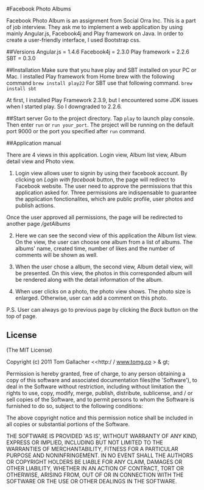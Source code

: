 #Facebook Photo Albums

Facebook Photo Album is an assignment from Social Orra Inc. This is a part of job interview. They ask me to implement a web application by using mainly Angular.js, Facebook4j and Play framework on Java. In order to create a user-friendly interface, I used Bootstrap css. 

##Versions
Angular.js = 1.4.6
Facebook4j = 2.3.0
Play framework = 2.2.6
SBT = 0.3.0


##Installation
Make sure that you have play and SBT installed on your PC or Mac.
I installed Play framework from Home brew with the following command
`brew install play22`
For SBT use that following command.
`brew install sbt`


At first, I installed Play Framework 2.3.9, but I encountered some JDK issues when I started play. So I downgraded to 2.2.6.

##Start server
Go to the project directory. Tap `play` to launch play console. Then enter `run` or `run your_port`. The project will be running on the default port 9000 or the port you specified after `run` command.


##Application manual

There are 4 views in this application. Login view, Album list view, Album detail view and Photo view. <br />

1. Login view allows user to signin by using their facebook account. By clicking on *Login with facebook* button, the page will redirect to Facebook website. The user need to approve the permissions that this application asked for. Three permissions are indispensable to guarantee the application fonctionalites, which are public profile, user photos and publish actions. <br /> 

Once the user approved all permissions, the page will be redirected to another page */getAlbums*

2. Here we can see the second view of this application the Album list view. On the view, the user can choose one album from a list of albums. The albums' name, created time, number of likes and the number of comments will be shown as well. 

3. When the user chose a album, the second view, Album detail view, will be presented. On this view, the photos in this corresponded album will be rendered along with the detail information of the album.

4. When user clicks on a photo, the photo view shows. The photo size is enlarged. Otherwise, user can add a comment on this photo. 

P.S. 
User can always go to previous page by clicking the *Back* button on the top of page.



## License

(The MIT License)

Copyright (c) 2011 Tom Gallacher &lt;<http:/ / www.tomg.co > & gt;

Permission is hereby granted, free of charge, to any person obtaining
a copy of this software and associated documentation files(the 'Software'), to deal in the Software without restriction, including
without limitation the rights to use, copy, modify, merge, publish,
distribute, sublicense, and / or sell copies of the Software, and to
permit persons to whom the Software is furnished to do so, subject to
the following conditions:

The above copyright notice and this permission notice shall be
included in all copies or substantial portions of the Software.

THE SOFTWARE IS PROVIDED 'AS IS',
WITHOUT WARRANTY OF ANY KIND,
EXPRESS OR IMPLIED,
INCLUDING BUT NOT LIMITED TO THE WARRANTIES OF
MERCHANTABILITY,
FITNESS FOR A PARTICULAR PURPOSE AND NONINFRINGEMENT.
IN NO EVENT SHALL THE AUTHORS OR COPYRIGHT HOLDERS BE LIABLE FOR ANY
CLAIM,
DAMAGES OR OTHER LIABILITY,
WHETHER IN AN ACTION OF CONTRACT,
TORT OR OTHERWISE,
ARISING FROM,
OUT OF OR IN CONNECTION WITH THE
SOFTWARE OR THE USE OR OTHER DEALINGS IN THE SOFTWARE.


